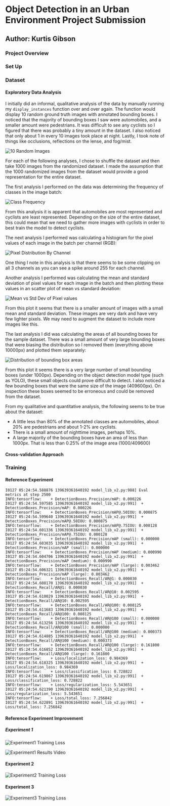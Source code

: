 # Object Detection in an Urban Environment Project Submission
## Author: Kurtis Gibson

### Project Overview

### Set Up

### Dataset

#### Exploratory Data Analysis

I initially did an informal, qualitative analysis of the data by manually running my `display_instances` function  over and over again.
The function would display 10 random ground truth images with annotated bounding boxes.
I noticed that the majority of bounding boxes I saw were automobiles, and a smaller amount were pedestrians. It was difficult to see any cyclists so I figured that there was probably a tiny amount in the dataset.
I also noticed that only about 1 in every 10 images took place at night.
Lastly, I took note of things like occlusions, reflections on the lense, and fog/mist.

![10 Random Images](../images/display_instances.png)

For each of the following analyses, I chose to shuffle the dataset and then take 1000 images from the randomized dataset.
I made the assumption that the 1000 randomized images from the dataset would provide a good representation for the entire dataset.

The first analysis I performed on the data was determining the frequency of classes in the image batch:

![Class Frequency](../images/frequency_of_classes.png)

From this analysis it is apparent that automobiles are most represented and cyclists are least represented.
Depending on the size of the entire dataset, this could mean that we need to gather more images with cyclists in order to best train the model to detect cyclists.

The next analysis I performed was calculating a histogram for the pixel values of each image in the batch per channel (RGB):

![Pixel Distribution By Channel](../images/pixel_distribution_by_channel.png)

One thing I note in this analysis is that there seems to be some clipping on all 3 channels as you can see a spike around 255 for each channel.

Another analysis I performed was calculating the mean and standard deviation of pixel values for each image in the batch and then plotting these values in an scatter plot of mean vs standard deviation:

![Mean vs Std Dev of Pixel values](../images/mean_vs_stddev.png)

From this plot it seems that there is a smaller amount of images with a small mean and standard deviation.
These images are very dark and have very few lighter pixels.
We may need to augment the dataset to include more images like this.

The last analysis I did was calculating the areas of all bounding boxes for the sample dataset. There was a small amount of very large bounding boxes that were biasing the distribution so I removed them (everything above 10000px) and plotted them separately:

![Distribution of bounding box areas](../images/bounding_box_areas.png)

From this plot it seems there is a very large number of small bounding boxes (under 1000px).
Depending on the object detection model type (such as YOLO), these small objects could prove difficult to detect. I also noticed a few bounding boxes that were the same size of the image (409600px).
On inspection these boxes seemed to be erroneous and could be removed from the dataset.

From my qualitative and quantitative analysis, the following seems to be true about the dataset:

- A little less than 80% of the annotated classes are automobiles, about 20% are pedestrians and about 1-2% are cyclists.
- There is a small amount of nighttime images, perhaps 10%.
- A large majority of the bounding boxes have an area of less than 1000px. That is less than 0.25% of the image area (1000/409600)

#### Cross-validation Approach

### Training

#### Reference Experiment

```
I0127 05:24:54.588876 139639361640192 model_lib_v2.py:988] Eval metrics at step 2500
INFO:tensorflow:    + DetectionBoxes_Precision/mAP: 0.000226
I0127 05:24:54.597585 139639361640192 model_lib_v2.py:991]  + DetectionBoxes_Precision/mAP: 0.000226
INFO:tensorflow:    + DetectionBoxes_Precision/mAP@.50IOU: 0.000875
I0127 05:24:54.599640 139639361640192 model_lib_v2.py:991]  + DetectionBoxes_Precision/mAP@.50IOU: 0.000875
INFO:tensorflow:    + DetectionBoxes_Precision/mAP@.75IOU: 0.000128
I0127 05:24:54.601336 139639361640192 model_lib_v2.py:991]  + DetectionBoxes_Precision/mAP@.75IOU: 0.000128
INFO:tensorflow:    + DetectionBoxes_Precision/mAP (small): 0.000000
I0127 05:24:54.603035 139639361640192 model_lib_v2.py:991]  + DetectionBoxes_Precision/mAP (small): 0.000000
INFO:tensorflow:    + DetectionBoxes_Precision/mAP (medium): 0.000990
I0127 05:24:54.604706 139639361640192 model_lib_v2.py:991]  + DetectionBoxes_Precision/mAP (medium): 0.000990
INFO:tensorflow:    + DetectionBoxes_Precision/mAP (large): 0.003462
I0127 05:24:54.606321 139639361640192 model_lib_v2.py:991]  + DetectionBoxes_Precision/mAP (large): 0.003462
INFO:tensorflow:    + DetectionBoxes_Recall/AR@1: 0.000030
I0127 05:24:54.608170 139639361640192 model_lib_v2.py:991]  + DetectionBoxes_Recall/AR@1: 0.000030
INFO:tensorflow:    + DetectionBoxes_Recall/AR@10: 0.002595
I0127 05:24:54.610029 139639361640192 model_lib_v2.py:991]  + DetectionBoxes_Recall/AR@10: 0.002595
INFO:tensorflow:    + DetectionBoxes_Recall/AR@100: 0.008125
I0127 05:24:54.611683 139639361640192 model_lib_v2.py:991]  + DetectionBoxes_Recall/AR@100: 0.008125
INFO:tensorflow:    + DetectionBoxes_Recall/AR@100 (small): 0.000000
I0127 05:24:54.613256 139639361640192 model_lib_v2.py:991]  + DetectionBoxes_Recall/AR@100 (small): 0.000000
INFO:tensorflow:    + DetectionBoxes_Recall/AR@100 (medium): 0.000373
I0127 05:24:54.614885 139639361640192 model_lib_v2.py:991]  + DetectionBoxes_Recall/AR@100 (medium): 0.000373
INFO:tensorflow:    + DetectionBoxes_Recall/AR@100 (large): 0.161800
I0127 05:24:54.616852 139639361640192 model_lib_v2.py:991]  + DetectionBoxes_Recall/AR@100 (large): 0.161800
INFO:tensorflow:    + Loss/localization_loss: 0.984369
I0127 05:24:54.618325 139639361640192 model_lib_v2.py:991]  + Loss/localization_loss: 0.984369
INFO:tensorflow:    + Loss/classification_loss: 0.728822
I0127 05:24:54.619867 139639361640192 model_lib_v2.py:991]  + Loss/classification_loss: 0.728822
INFO:tensorflow:    + Loss/regularization_loss: 5.543651
I0127 05:24:54.621390 139639361640192 model_lib_v2.py:991]  + Loss/regularization_loss: 5.543651
INFO:tensorflow:    + Loss/total_loss: 7.256842
I0127 05:24:54.622891 139639361640192 model_lib_v2.py:991]  + Loss/total_loss: 7.256842
```

#### Reference Experiment Improvement

##### Experiment 1

![Experiment1 Training Loss](../images/experiment1-loss.png)

![Experiment1 Results Video](../experiments/experiment1/animation.gif)

#### Experiment 2

![Experiment2 Training Loss](../images/experiment2-loss.png)

#### Experiment 3

![Experiment3 Training Loss](../images/experiment3-loss.png)

